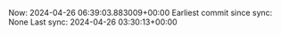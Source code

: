 Now: 2024-04-26 06:39:03.883009+00:00 Earliest commit since sync: None Last sync: 2024-04-26 03:30:13+00:00
